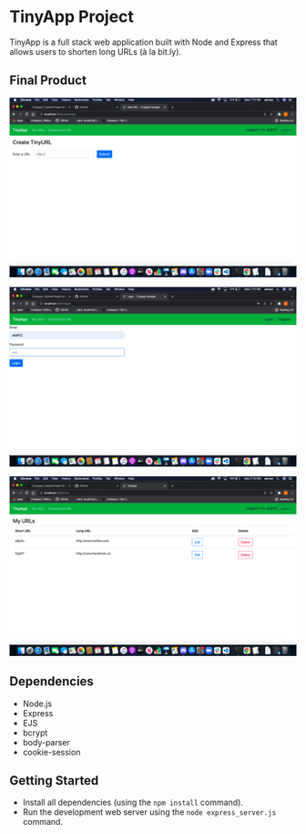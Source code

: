 # TinyApp Project

TinyApp is a full stack web application built with Node and Express that allows users to shorten long URLs (à la bit.ly).

## Final Product

!["screenshot create_urls"](https://github.com/abdullahiahmed02/tinyapp/blob/master/docs/create_urls-page.png)

!["screenshot login-page"](https://github.com/abdullahiahmed02/tinyapp/blob/master/docs/login-page.png)

!["screenshot urls-page"](https://github.com/abdullahiahmed02/tinyapp/blob/master/docs/urls-page.png)


## Dependencies

- Node.js
- Express
- EJS
- bcrypt
- body-parser
- cookie-session

## Getting Started

- Install all dependencies (using the `npm install` command).
- Run the development web server using the `node express_server.js` command.